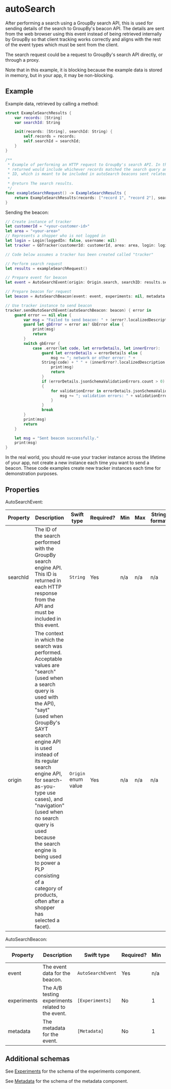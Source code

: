# autoSearch

After performing a search using a GroupBy search API, this is used for sending details of the search to GroupBy's beacon API. The details are sent from the web browser using this event instead of being retrieved internally by GroupBy so that client tracking works correctly and aligns with the rest of the event types which must be sent from the client.

The search request could be a request to GroupBy's search API directly, or through a proxy.

Note that in this example, it is blocking because the example data is stored in memory, but in your app, it may be non-blocking.

## Example

Example data, retrieved by calling a method:

```swift
struct ExampleSearchResults {
    var records: [String]
    var searchId: String

    init(records: [String], searchId: String) {
        self.records = records;
        self.searchId = searchId;
    }
}
```

```swift
/**
 * Example of performing an HTTP request to GroupBy's search API. In the real world, the data
 * returned would include whichever records matched the search query and a UUID v4 as the search
 * ID, which is meant to be included in autoSearch beacons sent related to the request.
 *
 * @return The search results.
 */
func exampleSearchRequest() -> ExampleSearchResults {
    return ExampleSearchResults(records: ["record 1", "record 2"], searchId: "c8a16b67-d3dd-49a8-b49c-68ed18febc3f")
}
```

Sending the beacon:

```swift
// Create instance of tracker
let customerId = "<your-customer-id>"
let area = "<your-area>"
// Represents a shopper who is not logged in
let login = Login(loggedIn: false, username: nil)
let tracker = GbTracker(customerId: customerId, area: area, login: login)

// Code below assumes a tracker has been created called "tracker"

// Perform search request
let results = exampleSearchRequest()

// Prepare event for beacon
let event = AutoSearchEvent(origin: Origin.search, searchID: results.searchId)

// Prepare beacon for request
let beacon = AutoSearchBeacon(event: event, experiments: nil, metadata: nil)

// Use tracker instance to send beacon
tracker.sendAutoSearchEvent(autoSearchBeacon: beacon) { error in
    guard error == nil else {
        var msg = "Failed to send beacon: " + (error?.localizedDescription ?? "")
        guard let gbError = error as? GbError else {
            print(msg)
            return
        }
        switch gbError {
            case .error(let code, let errorDetails, let innerError):
                guard let errorDetails = errorDetails else {
                    msg += "; network or other error: " +
                String(code) + " " + (innerError?.localizedDescription ?? "")
                    print(msg)
                    return
                }
                if (errorDetails.jsonSchemaValidationErrors.count > 0)
                {
                    for validationError in errorDetails.jsonSchemaValidationErrors {
                        msg += "; validation errors: " + validationError
                    }
                }
                break
        }
        print(msg)
        return
    }

    let msg = "Sent beacon successfully."
    print(msg)
}
```

In the real world, you should re-use your tracker instance across the lifetime of your app, not create a new instance each time you want to send a beacon. These code examples create new tracker instances each time for demonstration purposes.

## Properties

AutoSearchEvent:

| Property | Description | Swift type | Required? | Min | Max | String format |
| -------- | ----------- | --------- | --------- | --- | --- | ------------- |
| searchId | The ID of the search performed with the GroupBy search engine API. This ID is returned in each HTTP response from the API and must be included in this event. | `String` | Yes | n/a | n/a | n/a |
| origin | The context in which the search was performed. Acceptable values are \"search\" (used when a search query is used with the API), \"sayt\" (used when GroupBy's SAYT search engine API is used instead of its regular search engine API, for search-as-you-type use cases), and \"navigation\" (used when no search query is used because the search engine is being used to power a PLP consisting of a category of products, often after a shopper has selected a facet). | `Origin` enum value | Yes | n/a | n/a | n/a |

AutoSearchBeacon:

| Property | Description | Swift type | Required? | Min | Max | String format |
| -------- | ----------- | --------- | --------- | --- | --- | ------------- |
| event | The event data for the beacon. | `AutoSearchEvent` | Yes | n/a | n/a | n/a |
| experiments | The A/B testing experiments related to the event. | `[Experiments]` | No | 1 | 20 | n/a |
| metadata | The metadata for the event. | `[Metadata]` | No | 1 | 20 | n/a |

## Additional schemas

See [Experiments](experiments.md) for the schema of the experiments component.

See [Metadata](metadata.md) for the schema of the metadata component.
